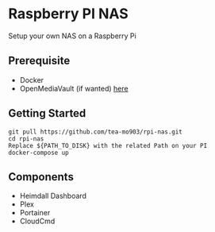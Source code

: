 # Raspberry PI NAS
Setup your own NAS on a Raspberry Pi

## Prerequisite
- Docker
- OpenMediaVault (if wanted) [here](https://www.openmediavault.org/)

## Getting Started
```
git pull https://github.com/tea-mo903/rpi-nas.git
cd rpi-nas
Replace ${PATH_TO_DISK} with the related Path on your PI 
docker-compose up
```

## Components
- Heimdall Dashboard
- Plex
- Portainer
- CloudCmd
